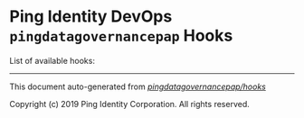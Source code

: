 
# Ping Identity DevOps `pingdatagovernancepap` Hooks
List of available hooks:

---
This document auto-generated from _[pingdatagovernancepap/hooks](https://github.com/pingidentity/pingidentity-docker-builds/blob/master/pingdatagovernancepap/hooks)_

Copyright (c)  2019 Ping Identity Corporation. All rights reserved.
